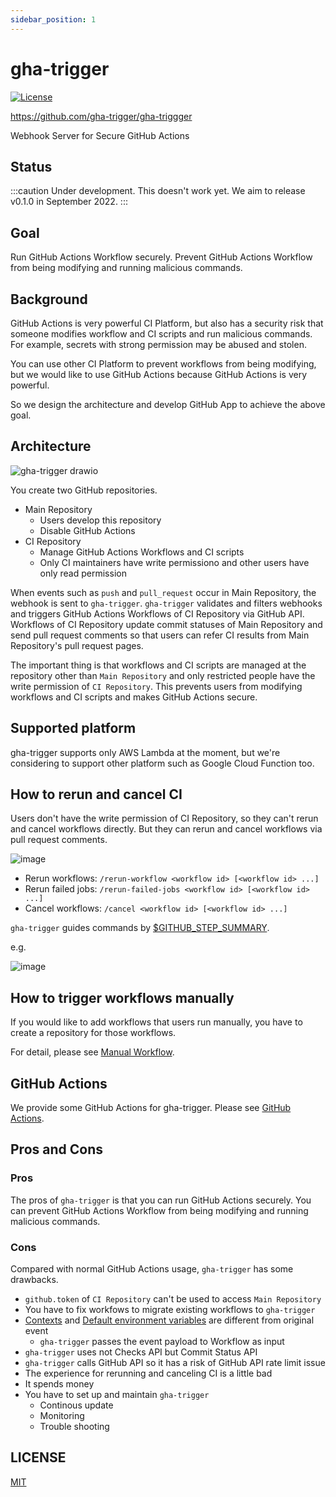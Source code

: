 ```yaml
---
sidebar_position: 1
---
```


# gha-trigger

[![License](http://img.shields.io/badge/license-mit-blue.svg?style=flat-square)](https://raw.githubusercontent.com/gha-trigger/gha-triggger/main/LICENSE)

https://github.com/gha-trigger/gha-triggger

Webhook Server for Secure GitHub Actions

## Status

:::caution
Under development. This doesn't work yet.
We aim to release v0.1.0 in September 2022.
:::

## Goal

Run GitHub Actions Workflow securely.
Prevent GitHub Actions Workflow from being modifying and running malicious commands.

## Background

GitHub Actions is very powerful CI Platform, but also has a security risk that someone modifies workflow and CI scripts and run malicious commands.
For example, secrets with strong permission may be abused and stolen.

You can use other CI Platform to prevent workflows from being modifying, but we would like to use GitHub Actions because GitHub Actions is very powerful.

So we design the architecture and develop GitHub App to achieve the above goal.

## Architecture

![gha-trigger drawio](https://user-images.githubusercontent.com/13323303/188292546-53f0b4d2-fbe6-4bec-8b28-1b635b5e2eb0.png)

You create two GitHub repositories.

- Main Repository
  - Users develop this repository
  - Disable GitHub Actions
- CI Repository
  - Manage GitHub Actions Workflows and CI scripts
  - Only CI maintainers have write permissiono and other users have only read permission

When events such as `push` and `pull_request` occur in Main Repository, the webhook is sent to `gha-trigger`.
`gha-trigger` validates and filters webhooks and triggers GitHub Actions Workflows of CI Repository via GitHub API.
Workflows of CI Repository update commit statuses of Main Repository and send pull request comments so that users can refer CI results from Main Repository's pull request pages.

The important thing is that workflows and CI scripts are managed at the repository other than `Main Repository` and only restricted people have the write permission of `CI Repository`.
This prevents users from modifying workflows and CI scripts and makes GitHub Actions secure.

## Supported platform

gha-trigger supports only AWS Lambda at the moment,
but we're considering to support other platform such as Google Cloud Function too.

## How to rerun and cancel CI

Users don't have the write permission of CI Repository, so they can't rerun and cancel workflows directly.
But they can rerun and cancel workflows via pull request comments.

![image](https://user-images.githubusercontent.com/13323303/187913667-8019683a-6556-40f7-9f5e-c58adbb42025.png)

- Rerun workflows: `/rerun-workflow <workflow id> [<workflow id> ...]`
- Rerun failed jobs: `/rerun-failed-jobs <workflow id> [<workflow id> ...]`
- Cancel workflows: `/cancel <workflow id> [<workflow id> ...]`

`gha-trigger` guides commands by [$GITHUB_STEP_SUMMARY](https://docs.github.com/en/actions/using-workflows/workflow-commands-for-github-actions#adding-a-job-summary).

e.g.

![image](https://user-images.githubusercontent.com/13323303/187903524-260b805c-5d02-4e29-ad14-8a4320f28071.png)

## How to trigger workflows manually

If you would like to add workflows that users run manually, you have to create a repository for those workflows.

For detail, please see [Manual Workflow](manual-workflow).

## GitHub Actions

We provide some GitHub Actions for gha-trigger.
Please see [GitHub Actions](github-actions).

## Pros and Cons

### Pros

The pros of `gha-trigger` is that you can run GitHub Actions securely.
You can prevent GitHub Actions Workflow from being modifying and running malicious commands.

### Cons

Compared with normal GitHub Actions usage, `gha-trigger` has some drawbacks.

- `github.token` of `CI Repository` can't be used to access `Main Repository`
- You have to fix workfows to migrate existing workflows to `gha-trigger`
- [Contexts](https://docs.github.com/en/actions/learn-github-actions/contexts) and [Default environment variables](https://docs.github.com/en/actions/learn-github-actions/environment-variables#default-environment-variables) are different from original event
  - `gha-trigger` passes the event payload to Workflow as input
- `gha-trigger` uses not Checks API but Commit Status API
- `gha-trigger` calls GitHub API so it has a risk of GitHub API rate limit issue
- The experience for rerunning and canceling CI is a little bad
- It spends money
- You have to set up and maintain `gha-trigger`
  - Continous update
  - Monitoring
  - Trouble shooting

## LICENSE

[MIT](https://raw.githubusercontent.com/gha-trigger/gha-triggger/main/LICENSE)
